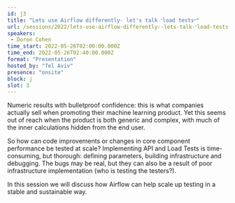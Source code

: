 ```yaml
---
id: j3
title: "Lets use Airflow differently- let's talk ״load tests״"
url: /sessions/2022/lets-use-airflow-differently--lets-talk-״load-tests״
speakers:
 - Doron Cohen
time_start: 2022-05-26T02:00:00.000Z
time_end: 2022-05-26T02:40:00.000Z
format: "Presentation"
hosted_by: "Tel Aviv"
presence: "onsite"
block: j
slot: 3
---
```


Numeric results with bulletproof confidence: this is what companies actually sell when promoting their machine learning product. Yet this seems out of reach when the product is both generic and complex, with much of the inner calculations hidden from the end user.
 
 So how can code improvements or changes in core component performance be tested at scale? Implementing API and Load Tests is time-consuming, but thorough: defining parameters, building infrastructure and debugging. The bugs may be real, but they can also be a result of poor infrastructure implementation (who is testing the testers?).
 
 In this session we will discuss how Airflow can help scale up testing in a stable and sustainable way.